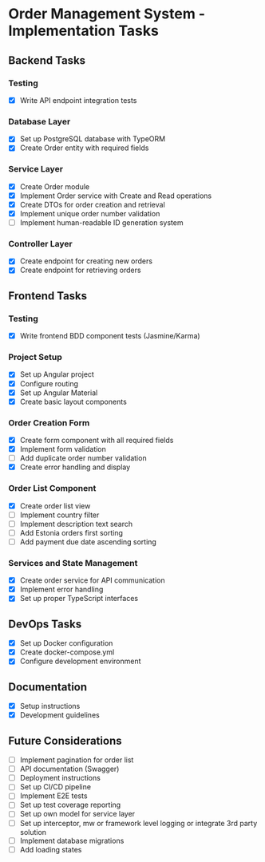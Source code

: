 # Order Management System - Implementation Tasks

## Backend Tasks

### Testing
- [x] Write API endpoint integration tests

### Database Layer
- [x] Set up PostgreSQL database with TypeORM
- [x] Create Order entity with required fields

### Service Layer
- [x] Create Order module
- [x] Implement Order service with Create and Read operations
- [x] Create DTOs for order creation and retrieval
- [x] Implement unique order number validation
- [ ] Implement human-readable ID generation system

### Controller Layer
- [x] Create endpoint for creating new orders
- [x] Create endpoint for retrieving orders

## Frontend Tasks

### Testing
- [x] Write frontend BDD component tests (Jasmine/Karma)

### Project Setup
- [x] Set up Angular project
- [x] Configure routing
- [x] Set up Angular Material
- [x] Create basic layout components

### Order Creation Form
- [x] Create form component with all required fields
- [x] Implement form validation
- [ ] Add duplicate order number validation
- [x] Create error handling and display

### Order List Component
- [x] Create order list view
- [ ] Implement country filter
- [ ] Implement description text search
- [ ] Add Estonia orders first sorting
- [ ] Add payment due date ascending sorting

### Services and State Management
- [x] Create order service for API communication
- [x] Implement error handling
- [x] Set up proper TypeScript interfaces

## DevOps Tasks
- [x] Set up Docker configuration
- [x] Create docker-compose.yml
- [x] Configure development environment

## Documentation
- [x] Setup instructions
- [x] Development guidelines

## Future Considerations
- [ ] Implement pagination for order list
- [ ] API documentation (Swagger)
- [ ] Deployment instructions 
- [ ] Set up CI/CD pipeline
- [ ] Implement E2E tests
- [ ] Set up test coverage reporting
- [ ] Set up own model for service layer
- [ ] Set up interceptor, mw or framework level logging or integrate 3rd party solution
- [ ] Implement database migrations
- [ ] Add loading states
